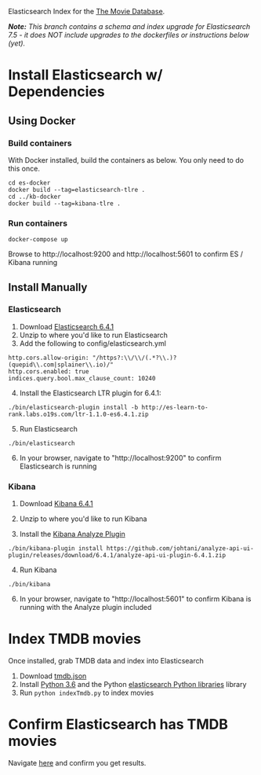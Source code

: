 Elasticsearch Index for the [The Movie Database](http://themoviedb.com).

_**Note:** This branch contains a schema and index upgrade for Elasticsearch 7.5 - it does NOT include upgrades to the dockerfiles or instructions below (yet)._

# Install Elasticsearch w/ Dependencies

## Using Docker

### Build containers

With Docker installed, build the containers as below. You only need to do this once.

```
cd es-docker
docker build --tag=elasticsearch-tlre .
cd ../kb-docker
docker build --tag=kibana-tlre .
```

### Run containers

```
docker-compose up
```

Browse to http://localhost:9200 and http://localhost:5601 to confirm ES / Kibana running



## Install Manually

### Elasticsearch

1. Download [Elasticsearch 6.4.1](https://www.elastic.co/downloads/past-releases/elasticsearch-6-4-1)
2. Unzip to where you'd like to run Elasticsearch
3. Add the following to config/elasticsearch.yml

```
http.cors.allow-origin: "/https?:\\/\\/(.*?\\.)?(quepid\\.com|splainer\\.io)/"
http.cors.enabled: true
indices.query.bool.max_clause_count: 10240
```

4. Install the Elasticsearch LTR plugin for 6.4.1:

```
./bin/elasticsearch-plugin install -b http://es-learn-to-rank.labs.o19s.com/ltr-1.1.0-es6.4.1.zip
```

5. Run Elasticsearch

```
./bin/elasticsearch
```

6. In your browser, navigate to "http://localhost:9200" to confirm Elasticsearch is running

### Kibana

1. Download [Kibana 6.4.1](https://www.elastic.co/downloads/past-releases/kibana-6-4-1)

2. Unzip to where you'd like to run Kibana

3. Install the [Kibana Analyze Plugin](https://github.com/johtani/analyze-api-ui-plugin)

```
./bin/kibana-plugin install https://github.com/johtani/analyze-api-ui-plugin/releases/download/6.4.1/analyze-api-ui-plugin-6.4.1.zip 
```

4. Run Kibana

```
./bin/kibana
```

6. In your browser, navigate to "http://localhost:5601" to confirm Kibana is running with the Analyze plugin included

# Index TMDB movies

Once installed, grab TMDB data and index into Elasticsearch

1. Download [tmdb.json](http://es-learn-to-rank.labs.o19s.com/tmdb.json)
2. Install [Python 3.6](https://www.python.org/downloads/) and the Python [elasticsearch Python libraries](https://elasticsearch-py.readthedocs.io/en/master/) library
3. Run `python indexTmdb.py` to index movies

# Confirm Elasticsearch has TMDB movies

Navigate [here](http://localhost:9200/tmdb/_search?q=*) and confirm you get results.
